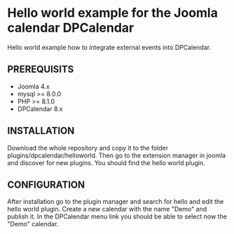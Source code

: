 Hello world example for the Joomla calendar DPCalendar
=========================

Hello world example how to integrate external events into DPCalendar.

PREREQUISITS
------------
- Joomla 4.x
- mysql >= 8.0.0
- PHP >= 8.1.0
- DPCalendar 8.x

INSTALLATION
------------
Download the whole repository and copy it to the folder plugins/dpcalendar/helloworld.
Then go to the extension manager in joomla and discover for new plugins. You should find the hello world plugin.

CONFIGURATION
------------
After installation go to the plugin manager and search for hello and edit the hello world plugin. Create a new calendar
with the name "Demo" and publish it. In the DPCalendar menu link you should be able to select now the "Demo" calendar.
